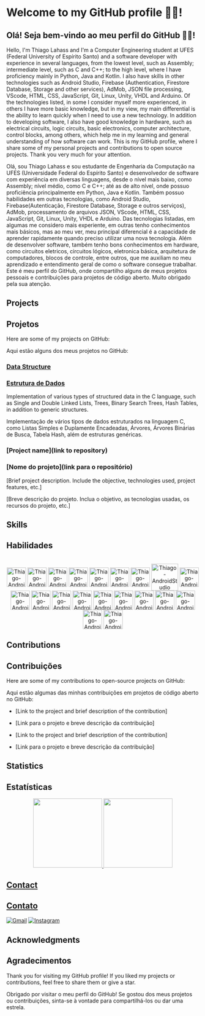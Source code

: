 # Welcome to my GitHub profile 👨‍💻!

## Olá! Seja bem-vindo ao meu perfil do GitHub 👨‍💻!

Hello, I'm Thiago Lahass and I'm a Computer Engineering student at UFES (Federal University of Espírito Santo) and a software developer with experience in several languages, from the lowest level, such as Assembly; intermediate level, such as C and C++; to the high level, where I have proficiency mainly in Python, Java and Kotlin. I also have skills in other technologies such as Android Studio, Firebase (Authentication, Firestore Database, Storage and other services), AdMob, JSON file processing, VScode, HTML, CSS, JavaScript, Git, Linux, Unity, VHDL and Arduino. Of the technologies listed, in some I consider myself more experienced, in others I have more basic knowledge, but in my view, my main differential is the ability to learn quickly when I need to use a new technology. In addition to developing software, I also have good knowledge in hardware, such as electrical circuits, logic circuits, basic electronics, computer architecture, control blocks, among others, which help me in my learning and general understanding of how software can work. This is my GitHub profile, where I share some of my personal projects and contributions to open source projects. Thank you very much for your attention.

Olá, sou Thiago Lahass e sou estudante de Engenharia da Computação na UFES (Universidade Federal do Espírito Santo) e desenvolvedor de software com experiência em diversas linguagens, desde o nível mais baixo, como Assembly; nível médio, como C e C++; até as de alto nível, onde possuo proficiência principalmente em Python, Java e Kotlin. Também possuo habilidades em outras tecnologias, como Android Studio, Firebase(Autenticação, Firestore Database, Storage e outros serviços), AdMob, processamento de arquivos JSON, VScode, HTML, CSS, JavaScript, Git, Linux, Unity, VHDL e Arduino. Das tecnologias listadas, em algumas me considero mais experiente, em outras tenho conhecimentos mais básicos, mas ao meu ver, meu principal diferencial é a capacidade de aprender rapidamente quando preciso utilizar uma nova tecnologia. Além de desenvolver software, também tenho bons conhecimentos em hardware, como circuitos eletricos, circuitos lógicos, eletronica básica, arquitetura de computadores, blocos de controle, entre outros, que me auxiliam no meu aprendizado e entendimento geral de como o software consegue trabalhar. Este é meu perfil do GitHub, onde compartilho alguns de meus projetos pessoais e contribuições para projetos de código aberto. Muito obrigado pela sua atenção.

## Projects

## Projetos

Here are some of my projects on GitHub:

Aqui estão alguns dos meus projetos no GitHub:

### [Data Structure](https://github.com/ThiagoLahass/Estruturas-de-Dados.git)

### [Estrutura de Dados](https://github.com/ThiagoLahass/Estruturas-de-Dados.git)

Implementation of various types of structured data in the C language, such as Single and Double Linked Lists, Trees, Binary Search Trees, Hash Tables, in addition to generic structures.

Implementação de vários tipos de dados estruturados na linguagem C, como Listas Simples e Duplamente Encadeadas, Árvores, Árvores Binárias de Busca, Tabela Hash, além de estruturas genéricas.

### [Project name](link to repository)

### [Nome do projeto](link para o repositório)

[Brief project description. Include the objective, technologies used, project features, etc.]

[Breve descrição do projeto. Inclua o objetivo, as tecnologias usadas, os recursos do projeto, etc.]

## Skills

## Habilidades

<div align="center" style="display: inline_block"><br>
    <img align="center" alt="Thiago-AndroidStudio" height="50" width="50" src="https://cdn.jsdelivr.net/gh/devicons/devicon/icons/c/c-original.svg" />
    <img align="center" alt="Thiago-AndroidStudio" height="50" width="50" src="https://cdn.jsdelivr.net/gh/devicons/devicon/icons/cplusplus/cplusplus-original.svg" />
    <img align="center" alt="Thiago-AndroidStudio" height="50" width="50" src="https://cdn.jsdelivr.net/gh/devicons/devicon/icons/python/python-original-wordmark.svg" />
    <img align="center" alt="Thiago-AndroidStudio" height="50" width="50" src="https://cdn.jsdelivr.net/gh/devicons/devicon/icons/java/java-original-wordmark.svg" />
    <img align="center" alt="Thiago-AndroidStudio" height="50" width="50" src="https://cdn.jsdelivr.net/gh/devicons/devicon/icons/kotlin/kotlin-original-wordmark.svg" />
    <img align="center" alt="Thiago-AndroidStudio" height="50" width="50" src="https://cdn.jsdelivr.net/gh/devicons/devicon/icons/vscode/vscode-original.svg" />
    <img align="center" alt="Thiago-AndroidStudio" height="50" width="50" src="https://cdn.jsdelivr.net/gh/devicons/devicon/icons/intellij/intellij-original-wordmark.svg" />
    <img align="center" alt="Thiago-AndroidStudio" height="70" width="70" src="https://cdn.jsdelivr.net/gh/devicons/devicon/icons/androidstudio/androidstudio-original-wordmark.svg" />
    <img align="center" alt="Thiago-AndroidStudio" height="50" width="50" src="https://cdn.jsdelivr.net/gh/devicons/devicon/icons/gradle/gradle-plain.svg" />
    <img align="center" alt="Thiago-AndroidStudio" height="50" width="50" src="https://cdn.jsdelivr.net/gh/devicons/devicon/icons/firebase/firebase-plain-wordmark.svg" />
    <img align="center" alt="Thiago-AndroidStudio" height="50" width="50" src="https://cdn.jsdelivr.net/gh/devicons/devicon/icons/html5/html5-plain.svg" />
    <img align="center" alt="Thiago-AndroidStudio" height="50" width="50" src="https://cdn.jsdelivr.net/gh/devicons/devicon/icons/css3/css3-plain.svg" />
    <img align="center" alt="Thiago-AndroidStudio" height="50" width="50" src="https://cdn.jsdelivr.net/gh/devicons/devicon/icons/javascript/javascript-original.svg" />
    <img align="center" alt="Thiago-AndroidStudio" height="50" width="50" src="https://cdn.jsdelivr.net/gh/devicons/devicon/icons/git/git-original.svg" />
    <img align="center" alt="Thiago-AndroidStudio" height="50" width="50" src="https://cdn.jsdelivr.net/gh/devicons/devicon/icons/github/github-original-wordmark.svg" />
    <img align="center" alt="Thiago-AndroidStudio" height="50" width="50" src="https://cdn.jsdelivr.net/gh/devicons/devicon/icons/markdown/markdown-original.svg" />
    <img align="center" alt="Thiago-AndroidStudio" height="50" width="50" src="https://cdn.jsdelivr.net/gh/devicons/devicon/icons/linux/linux-original.svg" />
    <img align="center" alt="Thiago-AndroidStudio" height="50" width="50" src="https://cdn.jsdelivr.net/gh/devicons/devicon/icons/unity/unity-original-wordmark.svg" />
    <img align="center" alt="Thiago-AndroidStudio" height="50" width="50" src="https://cdn.jsdelivr.net/gh/devicons/devicon/icons/arduino/arduino-original-wordmark.svg" />
    <img align="center" alt="Thiago-AndroidStudio" height="50" width="50" src="https://cdn.jsdelivr.net/gh/devicons/devicon/icons/slack/slack-original-wordmark.svg" />     
</div>


## Contributions

## Contribuições

Here are some of my contributions to open-source projects on GitHub:

Aqui estão algumas das minhas contribuições em projetos de código aberto no GitHub:

- [Link to the project and brief description of the contribution]

- [Link para o projeto e breve descrição da contribuição]

- [Link to the project and brief description of the contribution]

- [Link para o projeto e breve descrição da contribuição]

## Statistics

## Estatísticas

<div align="center">
    <a href="https://github.com/ThiagoLahass">
    <img height="180em" src="https://github-readme-stats.vercel.app/api?username=ThiagoLahass&count_private=true&show_icons=true&theme=tokyonight"/>
    <img height="180em" src="https://github-readme-stats.vercel.app/api/top-langs/?username=ThiagoLahass&count_private=true&layout=compact&theme=tokyonight"/>
</div>



## Contact

## Contato

[![Gmail](https://img.shields.io/badge/Gmail-D14836?style=for-the-badge&logo=gmail&logoColor=white)](mailto:lahassthiagofelippe@gmail.com)
[![Instagram](https://img.shields.io/badge/Instagram-E4405F?style=for-the-badge&logo=instagram&logoColor=white)](https://www.instagram.com/thiago_lahass/)

## Acknowledgments

## Agradecimentos

Thank you for visiting my GitHub profile! If you liked my projects or contributions, feel free to share them or give a star.

Obrigado por visitar o meu perfil do GitHub! Se gostou dos meus projetos ou contribuições, sinta-se à vontade para compartilhá-los ou dar uma estrela.





<!--
### Hi there 👋


**ThiagoLahass/ThiagoLahass** is a ✨ _special_ ✨ repository because its `README.md` (this file) appears on your GitHub profile.

Here are some ideas to get you started:

- 🔭 I’m currently working on ...
- 🌱 I’m currently learning ...
- 👯 I’m looking to collaborate on ...
- 🤔 I’m looking for help with ...
- 💬 Ask me about ...
- 📫 How to reach me: ...
- 😄 Pronouns: ...
- ⚡ Fun fact: ...
-->
